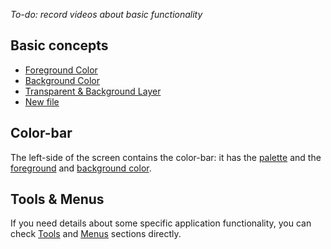 _To-do: record videos about basic functionality_

## Basic concepts ##

  * [Foreground Color](ForegroundColor.md)
  * [Background Color](BackgroundColor.md)
  * [Transparent & Background Layer](BackgroundLayer.md)
  * [New file](NewFileAction.md)

## Color-bar ##

The left-side of the screen contains the color-bar: it has the [palette](Palette.md) and the [foreground](ForegroundColor.md) and [background color](BackgroundColor.md).

## Tools & Menus ##

If you need details about some specific application functionality, you can check [Tools](Tools.md) and [Menus](Menus.md) sections directly.